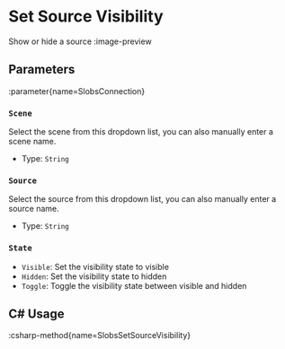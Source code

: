 # Set Source Visibility
Show or hide a source
:image-preview

## Parameters
:parameter{name=SlobsConnection}

### `Scene`
Select the scene from this dropdown list, you can also manually enter a scene name.

- Type: `String`

### `Source`
Select the source from this dropdown list, you can also manually enter a source name.

- Type: `String`

### `State`
- `Visible`: Set the visibility state to visible
- `Hidden`: Set the visibility state to hidden
- `Toggle`: Toggle the visibility state between visible and hidden

## C# Usage
:csharp-method{name=SlobsSetSourceVisibility}